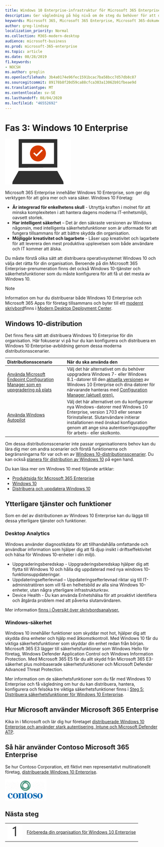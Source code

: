 ```yaml
---
title: Windows 10 Enterprise-infrastruktur för Microsoft 365 Enterprise
description: Ger vägledning på hög nivå om de steg du behöver för att distribuera Windows 10 Enterprise på datorer som en del av Microsoft 365 Enterprise.
keywords: Microsoft 365, Microsoft 365 Enterprise, Microsoft 365-dokumentation, Windows 10 Enterprise, distribution
author: greg-lindsay
localization_priority: Normal
ms.collection: M365-modern-desktop
audience: microsoft-business
ms.prod: microsoft-365-enterprise
ms.topic: article
ms.date: 08/28/2019
f1.keywords:
- NOCSH
ms.author: greglin
ms.openlocfilehash: 3b4a0174e96fec1591bcac7ba58bcc7d57db8c87
ms.sourcegitcommit: 89178b8f20d59ca88cfca303a13062b91fbeae9d
ms.translationtype: MT
ms.contentlocale: sv-SE
ms.lasthandoff: 08/04/2020
ms.locfileid: "46552692"
---
```

# <a name="phase-3-windows-10-enterprise"></a>Fas 3: Windows 10 Enterprise

![Fas 3: Windows 10 Enterprise](../media/deploy-foundation-infrastructure/win10enterprise_icon.png)

Microsoft 365 Enterprise innehåller Windows 10 Enterprise, som ger dig verktygen för att göra mer och vara säker. Windows 10 Företag:

- **Är integrerad för enkelhetens skull** - Utnyttja kraften i molnet för att minska komplexiteten i att hantera dagens moderna IT-enhetsmiljö, oavsett storlek.
- **Har intelligent säkerhet** – Det är den säkraste versionen av Windows någonsin, med intelligenta säkerhetsfunktioner som är utformade för att fungera tillsammans för att bättre skydda din organisation.
- **Möjliggör kreativitet och lagarbete** - Låser upp kreativitet och lagarbete för att leverera den mest produktiva upplevelsen som både användare och IT kommer att älska.

Du måste förstå olika sätt att distribuera operativsystemet Windows 10 och välja det rätta för din organisation. Beroende på din Microsoft 365 Enterprise-prenumeration finns det också Windows 10-tjänster och säkerhetsfunktioner som du måste konfigurera för att få ut det mesta av Windows 10.

>[!Note]
>Information om hur du distribuerar både Windows 10 Enterprise och Microsoft 365 Apps för företag tillsammans och byter till ett [modernt skrivbord](https://www.microsoft.com/microsoft-365/modern-desktop)finns i [Modern Desktop Deployment Center](https://aka.ms/howtoshift).
>

## <a name="windows-10-deployment"></a>Windows 10-distribution

Det finns flera sätt att distribuera Windows 10 Enterprise för din organisation. Här fokuserar vi på hur du kan konfigurera och distribuera en Windows 10 Enterprise-avbildning genom dessa moderna distributionsscenarier.

| Distributionsscenario | När du ska använda den |
|:--- |:--- |
| [Använda Microsoft Endpoint Configuration Manager som en uppgradering på plats](windows10-deploy-inplaceupgrade.md) | Välj det här alternativet om du behöver uppgradera Windows 7- eller Windows 8.1-datorer till den <a href="https://aka.ms/windows-10-release-information" target="_blank">aktuella versionen</a> av Windows 10 Enterprise och dina datorer för närvarande hanteras med <a href="https://docs.microsoft.com/mem/configmgr/core/understand/introduction" target="_blank">Configuration Manager (aktuell gren).</a> |
| [Använda Windows Autopilot](windows10-deploy-autopilot.md) | Välj det här alternativet om du konfigurerar nya Windows-datorer med Windows 10 Enterprise, version 1703 eller senare förinstallerat. Slutanvändare initierar installationen med önskad konfiguration genom att ange sina autentiseringsuppgifter för arbets- eller skolkonto. |

Om dessa distributionsscenarier inte passar organisationens behov kan du lära dig mer om andra scenarier och förstå funktionerna och begränsningarna för var och en av [Windows 10-distributionsscenarier](https://docs.microsoft.com/windows/deployment/windows-10-deployment-scenarios). Du kan också <a href="https://aka.ms/planforwin10deployment" target="_blank">planera för distribution av Windows 10</a> på egen hand.

Du kan läsa mer om Windows 10 med följande artiklar:

- [Produktsida för Microsoft 365 Enterprise](https://www.microsoft.com/microsoft-365/enterprise)
- [Windows 10](https://docs.microsoft.com/windows/windows-10)
- [Distribuera och uppdatera Windows 10](https://docs.microsoft.com/windows/deployment/)


## <a name="additional-services-and-features"></a>Ytterligare tjänster och funktioner
Som en del av distributionen av Windows 10 Enterprise kan du lägga till dessa ytterligare tjänster och funktioner.

### <a name="desktop-analytics"></a>Desktop Analytics

Windows använder diagnostikdata för att tillhandahålla omfattande och användbar information som hjälper dig att få djup insikt i driftseffektivitet och hälsa för Windows 10-enheter i din miljö.

* Uppgraderingsberedskap - Uppgraderingsberedskap hjälper dig att flytta till Windows 10 och hålla dig uppdaterad med nya windows 10-funktionsuppdateringar. 
* Uppdateringsefterlevnad – Uppdateringsefterlevnad riktar sig till IT-administratören som vill få en helhetsbild av alla sina Windows 10-enheter, utan några ytterligare infrastrukturkrav.
* Device Health - Du kan använda Enhetshälsa för att proaktivt identifiera och åtgärda problem med att påverka slutanvändaren.

Mer information [finns i Översikt över skrivbordsanalyser.](https://docs.microsoft.com/mem/configmgr/desktop-analytics/overview)

### <a name="windows-security"></a>Windows-säkerhet

Windows 10 innehåller funktioner som skyddar mot hot, hjälper dig att skydda dina enheter och hjälp med åtkomstkontroll. Med Windows 10 får du viktiga säkerhetsfunktioner som skyddar din enhet redan från början. Microsoft 365 E3 lägger till säkerhetsfunktioner som Windows Hello för företag, Windows Defender Application Control och Windows Information Protection. Med Microsoft 365 E5 får du allt skydd från Microsoft 365 E3-säkerhet plus molnbaserade säkerhetsfunktioner och Microsoft Defender Advanced Threat Protection. 

Mer information om de säkerhetsfunktioner som du får med Windows 10 Enterprise och få vägledning om hur du kan distribuera, hantera, konfigurera och felsöka tre viktiga säkerhetsfunktioner finns i [Steg 5: Distribuera säkerhetsfunktioner för Windows 10 Enterprise](windows10-enable-security-features.md).

## <a name="how-microsoft-does-microsoft-365-enterprise"></a>Hur Microsoft använder Microsoft 365 Enterprise

Kika in i Microsoft och lär dig hur företaget [distribuerade Windows 10 Enterprise och använder stark autentisering, Intune och Microsoft Defender ATP](https://www.microsoft.com/itshowcase/deploying-and-managing-microsoft-365#primaryR6).

## <a name="how-contoso-did-microsoft-365-enterprise"></a>Så här använder Contoso Microsoft 365 Enterprise

Se hur Contoso Corporation, ett fiktivt men representativt multinationellt företag, [distribuerade Windows 10 Enterprise](contoso-win10.md).

![Contoso Corporation](../media/contoso-overview/contoso-icon.png)

## <a name="next-step"></a>Nästa steg

|||
|:-------|:-----|
|![Steg 1](../media/stepnumbers/Step1.png)| [Förbereda din organisation för Windows 10 Enterprise](windows10-prepare-your-org.md) |
